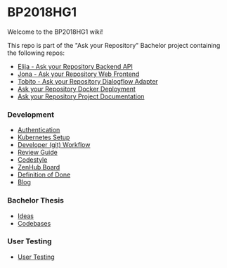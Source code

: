# BP2018HG1

Welcome to the BP2018HG1 wiki!

This repo is part of the "Ask your Repository" Bachelor project containing the following repos:  
- [Elija - Ask your Repository Backend API](https://github.com/hpi-sam/ask-your-repository-api)  
- [Jona - Ask your Repository Web Frontend](https://github.com/hpi-sam/ask-your-repository-web)  
- [Tobito - Ask your Repository Dialogflow Adapter](https://github.com/hpi-sam/ask-your-repository-dialogflow-adapter)  
- [Ask your Repository Docker Deployment](https://github.com/hpi-sam/ask-your-repository-docker)  
- [Ask your Repository Project Documentation](https://github.com/hpi-sam/BP2018HG1)  

### Development
  - [Authentication](contribution/Authentication.md)
  - [Kubernetes Setup](contribution/Kubernetes-Setup.md)
  - [Developer (git) Workflow](contribution/Git-Workflow.md)
  - [Review Guide](contribution/reviews.md)
  - [Codestyle](contribution/linting.md)  
  - [ZenHub Board](https://app.zenhub.com/workspaces/christian-ity-5c6c00094c2d6a432f785fcf/)
  - [Definition of Done](dod.md)  
  - [Blog](contribution/blog.md)
  
### Bachelor Thesis
  - [Ideas](thesis/ideas.md)
  - [Codebases](thesis/codebases.md)

### User Testing
  - [User Testing](contribution/UserTestingEval.md)
